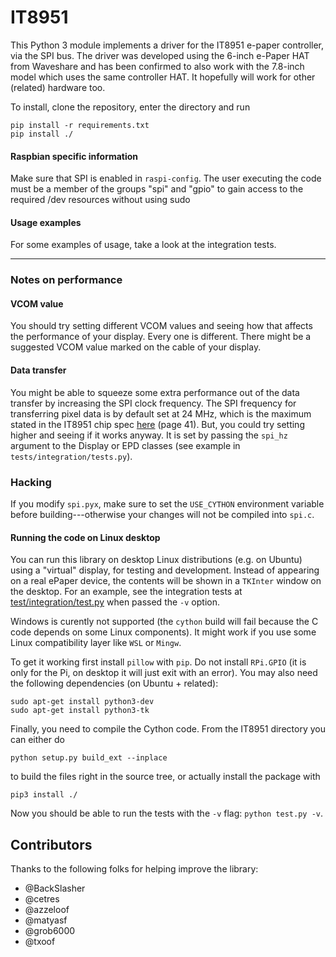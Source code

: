 # IT8951

This Python 3 module implements a driver for the IT8951 e-paper controller, via the SPI bus.
The driver was developed using the 6-inch e-Paper HAT from Waveshare and has been confirmed to also work with the 7.8-inch model which uses the same controller HAT. It hopefully will work for other (related) hardware too.

To install, clone the repository, enter the directory and run
```
pip install -r requirements.txt
pip install ./
```

#### Raspbian specific information
Make sure that SPI is enabled in `raspi-config`. The user executing the code must be a member of the groups "spi" and "gpio" to gain access to the required /dev resources without using sudo

#### Usage examples
For some examples of usage, take a look at the integration tests.

---

### Notes on performance

#### VCOM value

You should try setting different VCOM values and seeing how that affects the performance of your display. Every
one is different. There might be a suggested VCOM value marked on the cable of your display.

#### Data transfer

You might be able to squeeze some extra performance out of the data transfer by increasing the SPI
clock frequency.
The SPI frequency for transferring pixel data is by default set at 24 MHz, which is the maximum
stated in the IT8951 chip spec [here](https://www.waveshare.com/w/upload/1/18/IT8951_D_V0.2.4.3_20170728.pdf)
(page 41).
But, you could try setting higher and seeing if it works anyway.
It is set by passing the `spi_hz` argument to the Display or EPD classes (see example in `tests/integration/tests.py`).

### Hacking

If you modify `spi.pyx`, make sure to set the `USE_CYTHON` environment variable before building---otherwise your
changes will not be compiled into `spi.c`.

#### Running the code on Linux desktop

You can run this library on desktop Linux distributions (e.g. on Ubuntu) using a "virtual" display, for testing and development. Instead of appearing on a real ePaper device, the contents will be shown in a `TKInter` window on the desktop. For an example, see the integration tests at [test/integration/test.py](https://github.com/GregDMeyer/IT8951/blob/master/test/integration/test.py) when passed the `-v` option.

Windows is curently not supported (the `cython` build will fail because the C code depends on some Linux components). It might work if you use some Linux compatibility layer like `WSL` or `Mingw`.

To get it working first install `pillow` with `pip`. Do not install `RPi.GPIO` (it is only for the Pi, on desktop it will just exit with an error). You may also need the following dependencies (on Ubuntu + related):

```
sudo apt-get install python3-dev
sudo apt-get install python3-tk
```

Finally, you need to compile the Cython code. From the IT8951 directory you can either do

```
python setup.py build_ext --inplace
```

to build the files right in the source tree, or actually install the package with

```
pip3 install ./
```

Now you should be able to run the tests with the `-v` flag: `python test.py -v`.

## Contributors

Thanks to the following folks for helping improve the library:

 - @BackSlasher
 - @cetres
 - @azzeloof
 - @matyasf
 - @grob6000
 - @txoof
